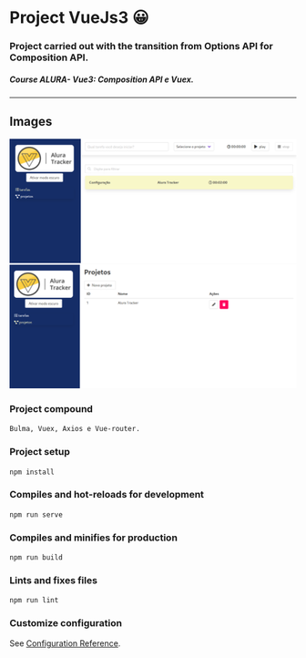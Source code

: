 # Project VueJs3 😀

### Project carried out with the transition from Options API for Composition API.

##### Course ALURA- Vue3: Composition API e Vuex.
<hr> 


## Images

<img src="assets/../src/assets/tela01.png">
<img src="assets/../src/assets/tela02.png">

### Project compound

```
Bulma, Vuex, Axios e Vue-router.
```

### Project setup
```
npm install
```

### Compiles and hot-reloads for development
```
npm run serve
```

### Compiles and minifies for production
```
npm run build
```

### Lints and fixes files
```
npm run lint
```

### Customize configuration
See [Configuration Reference](https://cli.vuejs.org/config/).
